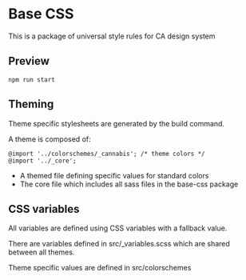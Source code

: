 # Base CSS

This is a package of universal style rules for CA design system

## Preview



```
npm run start
```


## Theming

Theme specific stylesheets are generated by the build command.

A theme is composed of:

```
@import '../colorschemes/_cannabis'; /* theme colors */
@import '../_core';
```

- A themed file defining specific values for standard colors
- The core file which includes all sass files in the base-css package

## CSS variables

All variables are defined using CSS variables with a fallback value.

There are variables defined in src/_variables.scss which are shared between all themes.

Theme specific values are defined in src/colorschemes
